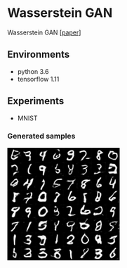 # Wasserstein GAN
Wasserstein GAN
[[paper]](https://arxiv.org/abs/1701.07875)  

## Environments
* python 3.6
* tensorflow 1.11

## Experiments
* MNIST

### Generated samples
<img src="assets/mnist.png">
